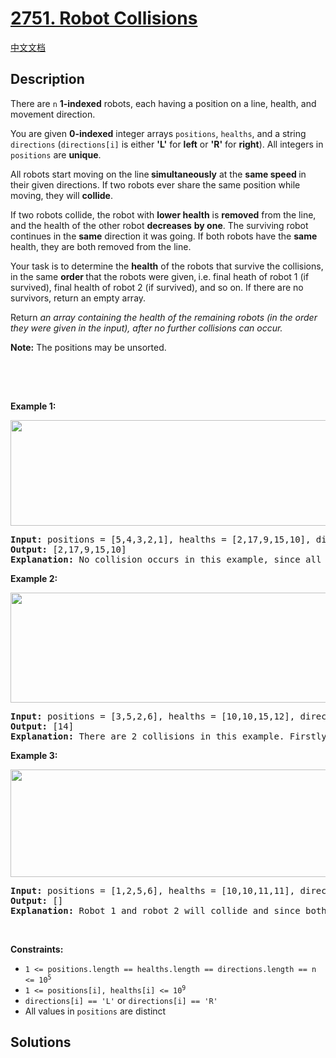 # [2751. Robot Collisions](https://leetcode.com/problems/robot-collisions)

[中文文档](./solution/2700-2799/2751.Robot%20Collisions/README.md)

<!-- tags:Stack,Array,Sorting,Simulation -->

## Description

<p>There are <code>n</code> <strong>1-indexed</strong> robots, each having a position on a line, health, and movement direction.</p>

<p>You are given <strong>0-indexed</strong> integer arrays <code>positions</code>, <code>healths</code>, and a string <code>directions</code> (<code>directions[i]</code> is either <strong>&#39;L&#39;</strong> for <strong>left</strong> or <strong>&#39;R&#39;</strong> for <strong>right</strong>). All integers in <code>positions</code> are <strong>unique</strong>.</p>

<p>All robots start moving on the line<strong> simultaneously</strong> at the <strong>same speed </strong>in their given directions. If two robots ever share the same position while moving, they will <strong>collide</strong>.</p>

<p>If two robots collide, the robot with <strong>lower health</strong> is <strong>removed</strong> from the line, and the health of the other robot <strong>decreases</strong> <strong>by one</strong>. The surviving robot continues in the <strong>same</strong> direction it was going. If both robots have the <strong>same</strong> health, they are both<strong> </strong>removed from the line.</p>

<p>Your task is to determine the <strong>health</strong> of the robots that survive the collisions, in the same <strong>order </strong>that the robots were given,<strong> </strong>i.e. final heath of robot 1 (if survived), final health of robot 2 (if survived), and so on. If there are no survivors, return an empty array.</p>

<p>Return <em>an array containing the health of the remaining robots (in the order they were given in the input), after no further collisions can occur.</em></p>

<p><strong>Note:</strong> The positions may be unsorted.</p>

<div class="notranslate" style="all: initial;">&nbsp;</div>

<p>&nbsp;</p>
<p><strong class="example">Example 1:</strong></p>

<p><img height="169" src="./images/image-20230516011718-12.png" width="808" /></p>

<pre>
<strong>Input:</strong> positions = [5,4,3,2,1], healths = [2,17,9,15,10], directions = &quot;RRRRR&quot;
<strong>Output:</strong> [2,17,9,15,10]
<strong>Explanation:</strong> No collision occurs in this example, since all robots are moving in the same direction. So, the health of the robots in order from the first robot is returned, [2, 17, 9, 15, 10].
</pre>

<p><strong class="example">Example 2:</strong></p>

<p><img height="176" src="./images/image-20230516004433-7.png" width="717" /></p>

<pre>
<strong>Input:</strong> positions = [3,5,2,6], healths = [10,10,15,12], directions = &quot;RLRL&quot;
<strong>Output:</strong> [14]
<strong>Explanation:</strong> There are 2 collisions in this example. Firstly, robot 1 and robot 2 will collide, and since both have the same health, they will be removed from the line. Next, robot 3 and robot 4 will collide and since robot 4&#39;s health is smaller, it gets removed, and robot 3&#39;s health becomes 15 - 1 = 14. Only robot 3 remains, so we return [14].
</pre>

<p><strong class="example">Example 3:</strong></p>

<p><img height="172" src="./images/image-20230516005114-9.png" width="732" /></p>

<pre>
<strong>Input:</strong> positions = [1,2,5,6], healths = [10,10,11,11], directions = &quot;RLRL&quot;
<strong>Output:</strong> []
<strong>Explanation:</strong> Robot 1 and robot 2 will collide and since both have the same health, they are both removed. Robot 3 and 4 will collide and since both have the same health, they are both removed. So, we return an empty array, [].</pre>

<p>&nbsp;</p>
<p><strong>Constraints:</strong></p>

<ul>
	<li><code>1 &lt;= positions.length == healths.length == directions.length == n &lt;= 10<sup>5</sup></code></li>
	<li><code>1 &lt;= positions[i], healths[i] &lt;= 10<sup>9</sup></code></li>
	<li><code>directions[i] == &#39;L&#39;</code> or <code>directions[i] == &#39;R&#39;</code></li>
	<li>All values in <code>positions</code> are distinct</li>
</ul>

## Solutions

<!-- end -->

